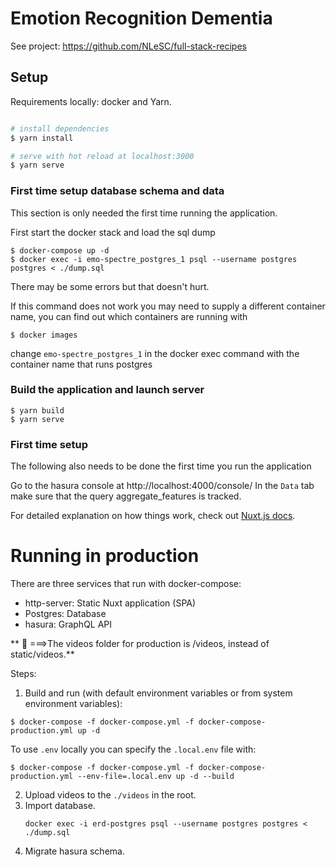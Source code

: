 # Emotion Recognition Dementia

See project: https://github.com/NLeSC/full-stack-recipes

## Setup

Requirements locally: docker and Yarn.

```bash

# install dependencies
$ yarn install

# serve with hot reload at localhost:3000
$ yarn serve
```

### First time setup database schema and data

This section is only needed the first time running the application.

First start the docker stack and load the sql dump

```
$ docker-compose up -d
$ docker exec -i emo-spectre_postgres_1 psql --username postgres postgres < ./dump.sql
```

There may be some errors but that doesn't hurt.

If this command does not work you may need to supply a different container name,
you can find out which containers are running with

```
$ docker images
```

change `emo-spectre_postgres_1` in the docker exec command with the container name that runs postgres

### Build the application and launch server

```
$ yarn build
$ yarn serve
```

### First time setup

The following also needs to be done the first time you run the application

Go to the hasura console at http://localhost:4000/console/
In the `Data` tab make sure that the query aggregate_features is tracked.

For detailed explanation on how things work, check out [Nuxt.js docs](https://nuxtjs.org).

# Running in production

There are three services that run with docker-compose:

- http-server: Static Nuxt application (SPA)
- Postgres: Database
- hasura: GraphQL API

** 🚨 ===>The videos folder for production is /videos, instead of static/videos.**

Steps:

1. Build and run (with default environment variables or from system environment variables):
```shell
$ docker-compose -f docker-compose.yml -f docker-compose-production.yml up -d
```
To use `.env` locally you can specify the `.local.env` file with: 
```shell
$ docker-compose -f docker-compose.yml -f docker-compose-production.yml --env-file=.local.env up -d --build
```
   
2. Upload videos to the `./videos` in the root.
3. Import database.
   ```shell
   docker exec -i erd-postgres psql --username postgres postgres < ./dump.sql
   ```
4. Migrate hasura schema.
